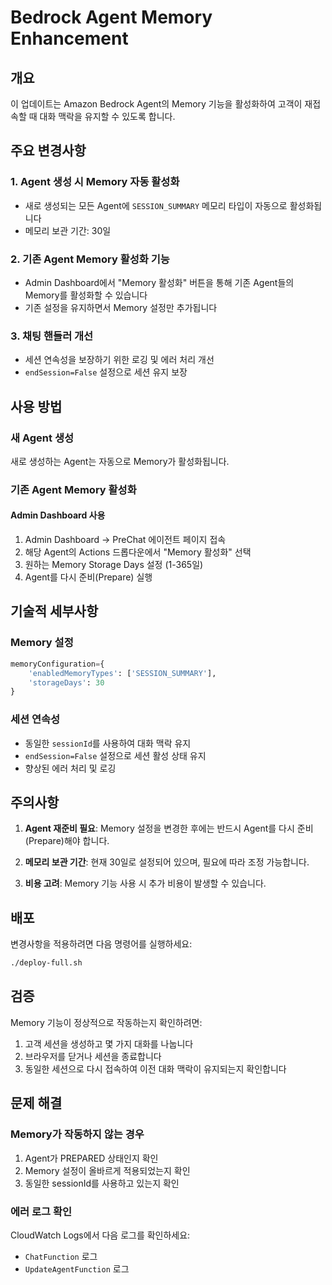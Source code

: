 # Bedrock Agent Memory Enhancement

## 개요

이 업데이트는 Amazon Bedrock Agent의 Memory 기능을 활성화하여 고객이 재접속할 때 대화 맥락을 유지할 수 있도록 합니다.

## 주요 변경사항

### 1. Agent 생성 시 Memory 자동 활성화
- 새로 생성되는 모든 Agent에 `SESSION_SUMMARY` 메모리 타입이 자동으로 활성화됩니다
- 메모리 보관 기간: 30일

### 2. 기존 Agent Memory 활성화 기능
- Admin Dashboard에서 "Memory 활성화" 버튼을 통해 기존 Agent들의 Memory를 활성화할 수 있습니다
- 기존 설정을 유지하면서 Memory 설정만 추가됩니다

### 3. 채팅 핸들러 개선
- 세션 연속성을 보장하기 위한 로깅 및 에러 처리 개선
- `endSession=False` 설정으로 세션 유지 보장

## 사용 방법

### 새 Agent 생성
새로 생성하는 Agent는 자동으로 Memory가 활성화됩니다.

### 기존 Agent Memory 활성화

#### Admin Dashboard 사용
1. Admin Dashboard → PreChat 에이전트 페이지 접속
2. 해당 Agent의 Actions 드롭다운에서 "Memory 활성화" 선택
3. 원하는 Memory Storage Days 설정 (1-365일)
4. Agent를 다시 준비(Prepare) 실행

## 기술적 세부사항

### Memory 설정
```python
memoryConfiguration={
    'enabledMemoryTypes': ['SESSION_SUMMARY'],
    'storageDays': 30
}
```

### 세션 연속성
- 동일한 `sessionId`를 사용하여 대화 맥락 유지
- `endSession=False` 설정으로 세션 활성 상태 유지
- 향상된 에러 처리 및 로깅

## 주의사항

1. **Agent 재준비 필요**: Memory 설정을 변경한 후에는 반드시 Agent를 다시 준비(Prepare)해야 합니다.

2. **메모리 보관 기간**: 현재 30일로 설정되어 있으며, 필요에 따라 조정 가능합니다.

3. **비용 고려**: Memory 기능 사용 시 추가 비용이 발생할 수 있습니다.

## 배포

변경사항을 적용하려면 다음 명령어를 실행하세요:

```bash
./deploy-full.sh
```

## 검증

Memory 기능이 정상적으로 작동하는지 확인하려면:

1. 고객 세션을 생성하고 몇 가지 대화를 나눕니다
2. 브라우저를 닫거나 세션을 종료합니다
3. 동일한 세션으로 다시 접속하여 이전 대화 맥락이 유지되는지 확인합니다

## 문제 해결

### Memory가 작동하지 않는 경우
1. Agent가 PREPARED 상태인지 확인
2. Memory 설정이 올바르게 적용되었는지 확인
3. 동일한 sessionId를 사용하고 있는지 확인

### 에러 로그 확인
CloudWatch Logs에서 다음 로그를 확인하세요:
- `ChatFunction` 로그
- `UpdateAgentFunction` 로그